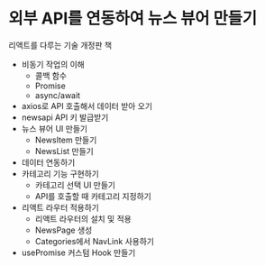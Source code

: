 # 외부 API를 연동하여 뉴스 뷰어 만들기
리액트를 다루는 기술 개정판 책

- 비동기 작업의 이해
  - 콜백 함수
  - Promise
  - async/await
- axios로 API 호출해서 데이터 받아 오기
- newsapi API 키 발급받기
- 뉴스 뷰어 UI 만들기
  - NewsItem 만들기
  - NewsList 만들기
- 데이터 연동하기
- 카테고리 기능 구현하기
  - 카테고리 선택 UI 만들기
  - API를 호출할 때 카테고리 지정하기
- 리액트 라우터 적용하기
  - 리액트 라우터의 설치 및 적용
  - NewsPage 생성
  - Categories에서 NavLink 사용하기
- usePromise 커스텀 Hook 만들기
